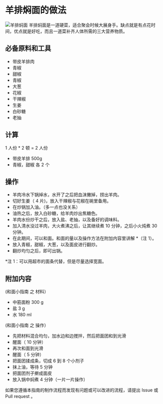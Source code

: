 # 羊排焖面的做法

![羊排焖面](羊排焖面/羊排焖面.jpg)
羊排焖面是一道硬菜，适合聚会时候大展身手。缺点就是有点花时间，优点就是好吃，而且一道菜补齐人体所需的三大营养物质。

## 必备原料和工具

- 带皮羊排肉
- 青椒
- 甜椒
- 青椒
- 大葱
- 花椒
- 干辣椒
- 生姜
- 白砂糖
- 老抽

## 计算

1 人份 * 2 顿 = 2 人份

- 带皮羊排 500g
- 青椒，甜椒 各 2 个

## 操作

- 羊肉冷水下锅焯水，水开了之后把血沫撇掉，捞出羊肉。
- 切好生姜（ 4 片)，放入干辣椒与花椒在碗里备用。
- 在炒锅加入油。（多一点也没关系）
- 油热之后，放入白砂糖，给羊肉炒出焦糖色。
- 羊肉水份炒干之后，放入盐、老抽，以及备好的调味料。
- 加入清水没过羊肉，大火煮沸之后，让其继续煮 10 分钟，之后小火炖煮 30 分钟。
- 在此期间，可以和面。和面的量以及操作方法在附加内容里讲解 *（注 1）。
- 放入青椒，甜椒，大葱，以及面皮进行翻炒。
- 翻炒均匀之后，即可出锅。

*注 1：可以用超市的面条代替，但是尽量选择宽面。

## 附加内容

(和面小指南 之 材料）

- 中筋面粉 300 g
- 盐 3 g
- 水 180 ml

(和面小指南 之 操作）

- 先把材料混合均匀，加水边和边搅拌，然后把面团和到光滑
- 醒面（ 10 分钟）
- 再次和面到光滑
- 醒面（ 5 分钟）
- 把面团揉成条，切成 6 到 8 个小剂子
- 抹上油，等待 5 分钟
- 把面团剂子擀成面皮
- 放入锅中焖煮 4 分钟（一片一片操作）

如果您遵循本指南的制作流程而发现有问题或可以改进的流程，请提出 Issue 或 Pull request 。
